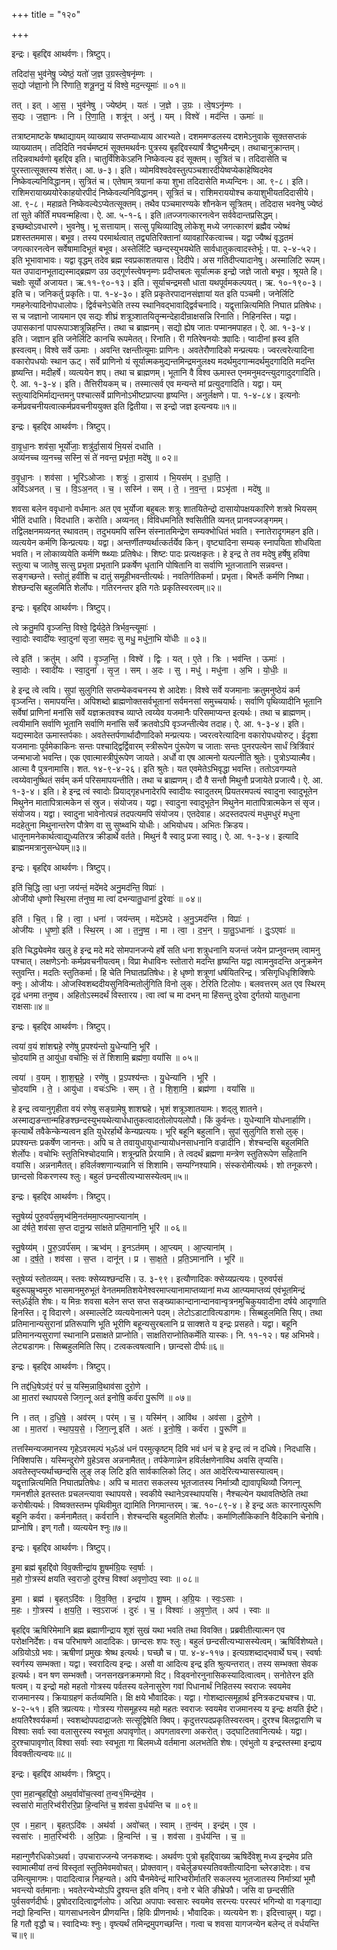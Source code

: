 +++
title = "१२०"

+++


इन्द्रः। बृहद्दिव आथर्वणः। त्रिष्टुप्।

तदिदा॑स॒ भुव॑नेषु॒ ज्येष्ठं॒ यतो॑ ज॒ज्ञ उ॒ग्रस्त्वे॒षनृ॑म्णः ।  
स॒द्यो ज॑ज्ञा॒नो नि रि॑णाति॒ शत्रू॒ननु॒ यं विश्वे॒ मद॒न्त्यूमाः॑ ॥ ०१॥

तत् । इत् । आ॒स॒ । भुव॑नेषु । ज्येष्ठ॑म् । यतः॑ । ज॒ज्ञे । उ॒ग्रः । त्वे॒षऽनृ॑म्णः ।  
स॒द्यः । ज॒ज्ञा॒नः । नि । रि॒णा॒ति॒ । शत्रू॑न् । अनु॑ । यम् । विश्वे॑ । मद॑न्ति । ऊमाः॑ ॥

तत्राष्टमाष्टके षष्थाद्यायम् व्याख्याय सप्तम्याध्याय आरभ्यते। दशममण्डलस्य दशमेऽनुवाके सूक्तसप्तकं व्याख्यातम्। तदिदिति नवर्चमष्टमं सूक्तमथर्वनः पुत्रस्य बृहद्दिवस्यार्षं त्रैष्टुभमैन्द्रम्। तथाचानुक्रान्तम्। तदिन्नवाथर्वणो बृहद्दिव इति। चातुर्विंशिकेऽहनि निष्केवल्य इदं सूक्तम्। सूत्रितं च। तदिदासेति च पुरस्तात्सूक्तस्य शंसेत्। आ. ७-३। इति। व्योमविश्वदेवस्तुत्पञ्चशारदीयेष्वप्येकाहेष्विदमेव निष्केवल्यनिविद्धानम्। सुत्रितं च। एतेषाम् त्रयानां कया शुभा तदिदासेति मध्यन्दिनः। आ. ९-८। इति। राशिमरायाख्ययोरेकाहयोरपीदं निष्केवल्यनिविद्धानम्। सूत्रितं च। राशिमराययोश्च कयाशुभीयतदिदासीये। आ. ९-८। महाव्रते निष्केवल्येऽप्येतत्सूक्तम्। तथैव पञ्चमारण्यके शौनकेन सूत्रितम्। तदिदास भवनेषु ज्येष्ठं तां सुते कीर्तिं मघवन्महित्वा। ऐ. आ. ५-१-६। इति॥तज्जगत्कारनत्वेन सर्ववेदान्तप्रसिद्धम्। इच्छब्दोऽवधारणे। भुवनेषु। भू सत्तायाम्। सत्सु पृथिव्यादिषु लोकेशु मध्ये जगत्कारणं ब्रह्मैव ज्येष्थं प्रशस्ततममास। बभूव। तस्य परमार्थत्वात् तद्व्यतिरिक्तानां व्यावहारिकत्वाच्च। यद्वा ज्यैष्थं वृद्धतमं जगत्कारनत्वेन सर्वेषामादिभूतं बभूव। अस्तेर्लिटि च्छन्दस्युभयथेति सार्वधातुकत्वादस्तेर्भूः। पा. २-४-५२। इति भूभावाभावः। यद्वा वृद्धम् तदेव ब्रह्म स्वप्रकाशतयास। दिदीपे। अस गतिदीप्त्यादानेषु। अस्मालिटि रूपम्। यत उपादानभूताद्यस्माद्ब्रह्मण उग्र उद्गूर्णस्त्वेषनृम्णः प्रदीप्तबलः सूर्यात्मक इन्द्रो जज्ञे जातो बभूव। श्रूयते हि। चक्षोः सूर्यो अजायत। ऋ.११-९०-१३। इति। सूर्याचन्द्रमसौ धाता यथपूर्वमकल्पयत्। ऋ. १०-१९०-३। इति च। जनिकर्तु प्रकृतिः। पा. १-४-३०। इति प्रकृतेरपादानसंज्ञायां यत इति पञ्चमी। जनेर्लिटि गमहनेत्यादिनोपधालोपः। द्विर्वचनेऽचेति तस्य स्थानिवद्भावाद्द्विर्वचनादि। यद्वृत्तान्नित्यमिति निघात प्रतिषेधः। स च जज्ञानो जायमान एव सद्यः शीघ्रं शत्रूञ्शातयितॄन्मन्देहादीन्राक्षसन्नि रिनाति। निहिनस्ति। यद्वा। उपासकानां पापरूपाञ्शत्रून्निहन्ति। तथा च ब्राह्मनम्। सद्यो ह्येष जातः पप्मानमपाहत। ऐ. आ. १-३-४। इति। जज्ञान इति जनेर्लिटि कानचि रूपमेतत्। रिनाति। री गतिरेषनयोः क्र्यादिः। प्वादीनां ह्रस्व इति ह्रस्वत्वम्। विश्वे सर्वे ऊमाः । अवन्ति रक्षन्तीत्यूमाः प्राणिनः। अवतेरौणादिको मन्प्रत्ययः। ज्वरत्वरेत्यादिना वकारोपधयोः स्थान ऊट्। सर्वे प्राणिनो यं सूर्यात्मकमुद्यन्तमिन्द्रमनुलक्ष्य मदर्थमुदगान्मदर्थमुदगादिति मदन्ति हृष्यन्ति। मदीहर्षे। व्यत्ययेन शप्। तथा च ब्राह्मणम्। भूतानि वै विश्व ऊमास्त एनमनुमदन्त्युदगादुदगादिति। ऐ. आ. १-३-४। इति। तैत्तिरीयकम् च। तस्मात्सर्व एव मन्यन्ते मां प्रत्युदगादिति। यद्वा। यम् स्तुत्यादिभिर्माद्यन्तमनु पश्चात्सर्वे प्राणिनोऽभीष्टप्राप्त्या हृष्यन्ति। अनुर्लक्षणे। पा. १-४-८४। इत्यनोः कर्मप्रवचनीयत्वात्कर्मप्रवचनीययुक्त इति द्वितीया। स इन्द्रो जज्ञ इत्यन्वयः॥१॥

इन्द्रः। बृहद्दिव आथर्वणः। त्रिष्टुप्।

वा॒वृ॒धा॒नः शव॑सा॒ भूर्यो॑जाः॒ शत्रु॑र्दा॒साय॑ भि॒यसं॑ दधाति ।  
अव्य॑नच्च व्य॒नच्च॒ सस्नि॒ सं ते॑ नवन्त॒ प्रभृ॑ता॒ मदे॑षु ॥ ०२॥

व॒वृ॒धा॒नः । शव॑सा । भूरि॑ऽओजाः । शत्रुः॑ । दा॒साय॑ । भि॒यस॑म् । द॒धा॒ति॒ ।  
अवि॑ऽअनत् । च॒ । वि॒ऽअ॒नत् । च॒ । सस्नि॑ । सम् । ते॒ । न॒व॒न्त॒ । प्रऽभृ॑ता । मदे॑षु ॥

शवसा बलेन ववृधानो वर्धमानः अत एव भुर्योजा बहुबलः शत्रुः शातयितेन्द्रो दासायोपक्षयकारिणे शत्रवे भियसम् भीतिं दधाति। विदधाति। करोति। अव्यनत्। विविधमनिति श्वसितीति व्यनत् प्रानवज्जङ्गमम्। तद्विलक्षनमव्यनत् स्थावतम्। तदुभयमपि सस्नि संस्नातमिन्द्रेण सम्यक्भोधितं भवति। स्नातेरादृगमहन इति। व्यत्ययेन कर्मणि किन्प्रत्ययः। यद्वा। अन्तर्णीतण्यर्थात्कर्तर्येव किन्। वृष्ट्यादिना सम्यक् स्नापयिता शोधयिता भवति। न लोकाव्ययेति कर्मणि ष्ष्थ्याः प्रतिषेधः। शिष्टः पादः प्रत्यक्षकृतः। हे इन्द्र ते तव मदेषु हर्षेषु हविषा स्तुत्या च जातेषु सत्सु प्रभृता प्रभृतानि प्रकर्षेण धृतानि पोषितानि वा सर्वाणि भूतजातानि सन्नवन्त। सङ्गच्छन्ते। स्तोतुं हवींशि च दातुं समूहीभवन्तीत्यर्थः। नवतिर्गतिकर्मा। प्रभृता। बिभर्तेः कर्मणि निष्था। शेश्छन्दसि बहुलमिति शेर्लोपः। गतिरनन्तर इति गतेः प्रकृतिस्वरत्वम्॥२॥

इन्द्रः। बृहद्दिव आथर्वणः। त्रिष्टुप्।

त्वे क्रतु॒मपि॑ वृञ्जन्ति॒ विश्वे॒ द्विर्यदे॒ते त्रिर्भव॒न्त्यूमाः॑ ।  
स्वा॒दोः स्वादी॑यः स्वा॒दुना॑ सृजा॒ सम॒दः सु मधु॒ मधु॑ना॒भि यो॑धीः ॥ ०३॥

त्वे इति॑ । क्रतु॑म् । अपि॑ । वृ॒ञ्ज॒न्ति॒ । विश्वे॑ । द्विः । यत् । ए॒ते । त्रिः । भव॑न्ति । ऊमाः॑ ।  
स्वा॒दोः । स्वादी॑यः । स्वा॒दुना॑ । सृ॒ज॒ । सम् । अ॒दः । सु । मधु॑ । मधु॑ना । अ॒भि । यो॒धीः॒ ॥

हे इन्द्र त्वे त्वयि। सुपां सुलुगिति सप्तम्येकवचनस्य शे आदेशः। विश्वे सर्वे यजमानाः क्रतुमनुष्ठेयं कर्म वृञ्जन्ति। समापयन्ति। अपिशब्दो ब्राह्मणोक्तसर्वभूतानां सर्वमनसां समुच्चयार्थः। सर्वाणि पृथिव्यादीनि भूतानि सर्वेषां प्राणिनां मनांसि सर्वे यज्ञक्रतवश्च व्याप्ते त्वय्येव यजमानैः परिसमाप्यन्त इत्यर्थः। तथा च ब्राह्मणम्। त्वयीमानि सर्वाणि भूतानि सर्वाणि मनांसि सर्वे क्रतवोऽपि वृञ्जन्तीत्येव तदाह। ऐ. आ. १-३-४। इति। यद्यस्मादेत ऊमास्तर्पकाः। अवतेस्तर्पणार्थादौणादिको मन्प्रत्ययः। ज्वरत्वरेत्यादिना वकारोपधयोरुट्। ईदृशा यजमानाः पूर्वमेकाकिनः सन्तः पश्चाद्द्विर्द्विवारम् स्त्रीरूपेन पुंरूपेण च जाताः सन्तः पुनरपत्येन सार्धं त्रिर्त्रिवारं जन्मभाजो भवन्ति। एक एवात्मास्त्रीपुंरूपेण जायते। अर्धो वा एष आत्मनो यत्पत्नीति श्रुतेः। पुत्रोऽप्यात्मैव। आत्मा वै पुत्रनामासि। शत. १४-९-४-२६। इति श्रुतेः। यत एवमेतेऽभिवृद्धा भवन्ति। ततोऽवगम्यते त्वय्येवानुष्थितं सर्वम् कर्म परिसमापयन्तीति। तथा च ब्राह्मणम्। दौ वै सन्तौ मिथुनौ प्रजायेते प्रजात्यै। ऐ. आ. १-३-४। इति। हे इन्द्र त्वं स्वादोः प्रियाद्गृहधनादेरपि स्वादीयः स्वादुतरम् प्रियतरमपत्यं स्वादुना स्वादुभूतेन मिथुनेन मातापित्रात्मकेन सं स्रुज। संयोजय। यद्वा। स्वादुना स्वादुभूतेन मिथुनेन मातापित्रात्मकेन सं सृज। संयोजय। यद्वा। स्वादुना भावेनोत्पन्नं तदपत्यमपि संयोजय। एतदेवाह। अदस्तदपत्यं मधुमधुरं मधुना मदहेतुना मिथुनान्तरेण पौत्रेण वा सु सुष्थ्वभि योधीः। अभियोधय। अभितः क्रिडय। धातूनामनेकार्थत्वाद्युध्यतिरत्र क्रीडार्थे वर्तते। मिथुनं वै स्वादु प्रजा स्वादु। ऐ. आ. १-३-४। इत्यादि ब्राह्मनमत्रानुसन्धेयम्॥३॥

इन्द्रः। बृहद्दिव आथर्वणः। त्रिष्टुप्।

इति॑ चि॒द्धि त्वा॒ धना॒ जय॑न्तं॒ मदे॑मदे अनु॒मद॑न्ति॒ विप्राः॑ ।  
ओजी॑यो धृष्णो स्थि॒रमा त॑नुष्व॒ मा त्वा॑ दभन्यातु॒धाना॑ दु॒रेवाः॑ ॥ ०४॥

इति॑ । चि॒त् । हि । त्वा॒ । धना॑ । जय॑न्तम् । मदे॑ऽमदे । अ॒नु॒ऽमद॑न्ति । विप्राः॑ ।  
ओजी॑यः । धृ॒ष्णो॒ इति॑ । स्थि॒रम् । आ । त॒नु॒ष्व॒ । मा । त्वा॒ । द॒भ॒न् । या॒तु॒ऽधानाः॑ । दुः॒ऽएवाः॑ ॥

इति चिद्ध्येवमेव खलु हे इन्द्र मदे मदे सोमपानजन्ये हर्षे सति धना शत्रुधनानि यजन्तं जयेन प्राप्नुवन्तम् त्वामनु पश्चात्। लक्षणेऽनोः कर्मप्रवचनीयत्वम्। विप्रा मेधाविनः स्तोतारो मदन्ति हृष्यन्ति यद्वा त्वामनुवदन्ति अनुक्रमेन स्तुवन्ति। मदतिः स्तुतिकर्मा। हि चेति निघातप्रतिषेधः। हे धृष्णो शत्रूणां धर्षयितरिन्द्र। त्रसिगृधिधृशिक्शिपेः क्नुः। ओजीयः। ओजस्विशब्ददीयसुनिविन्मतोर्लुगिति विनो लुक्। टेरिति टिलोपः। बलवत्तरम् अत एव स्थिरम् दृढं धनमा तनुष्व। अहितोऽस्मदर्थं विस्तारय। त्वा त्वां च मा दभन् मा हिंसन्तु दुरेवा दुर्गतयो यातुधाना राक्षसाः॥४॥

इन्द्रः। बृहद्दिव आथर्वणः। त्रिष्टुप्।

त्वया॑ व॒यं शा॑शद्महे॒ रणे॑षु प्र॒पश्य॑न्तो यु॒धेन्या॑नि॒ भूरि॑ ।  
चो॒दया॑मि त॒ आयु॑धा॒ वचो॑भिः॒ सं ते॑ शिशामि॒ ब्रह्म॑णा॒ वयां॑सि ॥ ०५॥

त्वया॑ । व॒यम् । शा॒श॒द्म॒हे॒ । रणे॑षु । प्र॒ऽपश्य॑न्तः । यु॒धेन्या॑नि । भूरि॑ ।  
चो॒दया॑मि । ते॒ । आयु॑धा । वचः॑ऽभिः । सम् । ते॒ । शि॒शा॒मि॒ । ब्रह्म॑णा । वयां॑सि ॥

हे इन्द्र त्वयानुगृहीता वयं रणेषु सङ्ग्रामेषु शाशद्महे। भृशं शत्रूञ्शातयामः। शद्लु शातने। अस्माद्यङन्तान्महिङश्छन्दस्युभयथेत्यार्धधातुकत्वादतोलोपयलोपौ। किं कुर्वन्तः। युधेन्यानि योधनार्हाणि। कृत्यार्थे तवैकेन्केन्यत्वन इति युधेरर्हार्थे केन्यप्रत्ययः। भूरि बहूनि बहुलानि। सुपां सुलुगिति शसो लुक्। प्रपश्यन्तः प्रकर्षेण जानन्तः। अपि च ते तवायुधायुधान्यायोधनसाधनानि वज्रादीनि। शेश्चन्दसि बहुलमिति शेर्लोपः। वचोभिः स्तुतिभिश्चोदयामि। शत्रून्प्रति प्रेरयामि। ते त्वदर्थं ब्रह्मणा मन्त्रेण स्तुतिरूपेण सहितानि वयांसि। अन्ननामैतत्। हविर्लक्शणान्यन्नानि सं शिशामि। सम्यग्निश्यामि। संस्करोमीत्यर्थः। शो तनूकरणे। छान्दसो विकरणस्य श्लुः। बहुलं छन्दसीत्यभ्यासस्येत्वम्॥५॥

इन्द्रः। बृहद्दिव आथर्वणः। त्रिष्टुप्।

स्तु॒षेय्यं॑ पुरु॒वर्प॑स॒मृभ्व॑मि॒नत॑ममा॒प्त्यमा॒प्त्याना॑म् ।  
आ द॑र्षते॒ शव॑सा स॒प्त दानू॒न्प्र सा॑क्षते प्रति॒माना॑नि॒ भूरि॑ ॥ ०६॥

स्तु॒षेय्य॑म् । पु॒रु॒ऽवर्प॑सम् । ऋभ्व॑म् । इ॒नऽत॑मम् । आ॒प्त्यम् । आ॒प्त्याना॑म् ।  
आ । द॒र्ष॒ते॒ । शव॑सा । स॒प्त । दानू॑न् । प्र । सा॒क्ष॒ते॒ । प्र॒ति॒ऽमाना॑नि । भूरि॑ ॥

स्तुषेय्यं स्तोतव्यम्। स्तवः क्सेय्यश्छन्दसि। उ. ३-९९। इत्यौणादिकः क्सेय्यप्रत्ययः। पुरुवर्पसं बहुरूपम्रुभ्वमुरु भासमानमुरुभूतं वेनतममतिशयेनेश्वरमाप्त्यानामाप्तव्यानां मध्य आत्प्यमाप्तव्यं एवंभूतमिन्द्रं स्त्ॐईति शेषः। य मिन्रः शवसा बलेन सप्त सप्त सङ्ख्याकान्दानान्दानवान्वृत्रनमुचिकुयवादीना दर्षये आदृणाति हिनस्ति। दॄ विदारणे। अस्माल्लेटि व्यत्ययेनात्मने पदम्। लेटोऽडाटावित्यडागमः। सिब्बहुलमिति सिप्। तथा प्रतिमानान्यसुरानां प्रतिरूपाणि भूति भूरीणि बहून्यसुरबलानि प्र साक्शते य इन्द्रः प्रसहते। यद्वा। बहूनि प्रतिमानन्यसुराणां स्थानानि प्रसाक्षते प्राप्नोति। साक्षतिराप्नोतिकर्मेति यास्कः। नि. ११-१२। षह अभिभवे। लेट्यडागमः। सिब्बहुलमिति सिप्। टत्वकत्वषत्वानि। छान्दसो दीर्घः॥६॥

इन्द्रः। बृहद्दिव आथर्वणः। त्रिष्टुप्।

नि तद्द॑धि॒षेऽव॑रं॒ परं॑ च॒ यस्मि॒न्नावि॒थाव॑सा दुरो॒णे ।  
आ मा॒तरा॑ स्थापयसे जिग॒त्नू अत॑ इनोषि॒ कर्व॑रा पु॒रूणि॑ ॥ ०७॥

नि । तत् । द॒धि॒षे॒ । अव॑रम् । पर॑म् । च॒ । यस्मि॑न् । आवि॑थ । अव॑सा । दु॒रो॒णे ।  
आ । मा॒तरा॑ । स्था॒प॒य॒से॒ । जि॒ग॒त्नू इति॑ । अतः॑ । इ॒नो॒षि॒ । कर्व॑रा । पु॒रूणि॑ ॥

तत्तस्मिन्यजमानस्य गृहेऽवरमल्पं भ्ॐअं धनं परमुत्कृष्टम् दिवि भवं धनं च हे इन्द्र त्वं न दधिषे। निदधासि। निक्शिपसि। यस्मिन्दुरोणे ग्रुहेऽवस अन्ननामैतत्। तर्पकेणान्नेन हविर्लक्षणेनाविथ अवसि तृप्यसि। अवतेस्तृप्त्यर्थाच्छन्दसि लुङ् लङ् लिटि इति सार्वकालिको लिट्। अत आदेरित्यभ्यासस्यात्वम्। यद्वृत्तान्नित्यमिति निघातप्रतिषेधः। अपि च मातरा सकलस्य भूतजातस्य निर्मात्र्यौ द्यावापृथिव्यौ जिगत्नू गमनशीले इतस्ततः प्रचलन्त्यावा स्थापयसे। स्वकीये स्थानेऽवस्थापयसि। नैश्चल्येन यथावतिष्ठेति तथा करोषीत्यर्थः। विष्वक्तस्तम्भ पृथिवीमुत द्यामिति निगमान्तरम्। ऋ. १०-८९-४। हे इन्द्र अतः कारनात्पुरूणि बहूनि कर्वरा। कर्मनामैतत्। कर्वरानि। शेश्चन्दसि बहुलमिति शेर्लोपः। कर्माणिलौकिकानि वैदिकानि चेनोषि। प्राप्नोषि। इण् गतौ। व्यत्ययेन श्नुः॥७॥

इन्द्रः। बृहद्दिव आथर्वणः। त्रिष्टुप्।

इ॒मा ब्रह्म॑ बृ॒हद्दि॑वो विव॒क्तीन्द्रा॑य शू॒षम॑ग्रि॒यः स्व॒र्षाः ।  
म॒हो गो॒त्रस्य॑ क्षयति स्व॒राजो॒ दुर॑श्च॒ विश्वा॑ अवृणो॒दप॒ स्वाः ॥ ०८॥

इ॒मा । ब्रह्म॑ । बृ॒हत्ऽदि॑वः । वि॒व॒क्ति॒ । इन्द्रा॑य । शू॒षम् । अ॒ग्रि॒यः । स्वः॒ऽसाः ।  
म॒हः । गो॒त्रस्य॑ । क्ष॒य॒ति॒ । स्व॒ऽराजः॑ । दुरः॑ । च॒ । विश्वाः॑ । अ॒वृ॒णो॒त् । अप॑ । स्वाः ॥

बृहद्दिव ऋषिरिमेमानि ब्रह्म ब्रह्माणीन्द्राय शूशं सुखं यथा भवति तथा विवक्ति। प्रब्रवीतीत्यात्मन एव परोक्षनिर्देशः। वच परिभाषणे आदादिकः। छान्दसः शपः श्लुः। बहुलं छन्दसीत्यभ्यासस्येत्वम्। ऋषिर्विशेष्यते। अग्रियोऽग्रे भवः। ऋषीणां प्रमुखः श्रेष्थ इत्यर्थः। घच्छौ च। पा. ४-४-११७। इत्यग्रशब्दाद्भवार्थे घच्। स्वर्षाः स्वर्गस्य सम्भक्ता। यद्वा। स्वरादित्य इन्द्रः। असौ वा आदित्य इन्द्र इति श्रुत्यन्तरात्। तस्य सम्भक्ता सेवक इत्यर्थः। वन षण सम्भक्तौ। जनसनखनक्रमगमो विट्। विड्वनोरनुनासिकस्यादित्वात्वम्। सनोतेरन इति षत्वम्। य इन्द्रो महो महतो गोत्रस्य पर्वतस्य वलेनासुरेण गवां पिधानार्थं निहितस्य स्वराजः स्वयमेव राजमानस्य। क्रियाग्रहणं कर्तव्यमिति। क्षि क्षये भौवादिकः। यद्वा। गोशब्दात्समूहार्थ इनित्रकट्यचश्च। पा. ४-२-५१। इति त्रप्रत्ययः। गोत्रस्य गोसमूहस्य महो महतः स्वराजः स्वयमेव राजमानस्य य इन्द्रः क्षयति ईष्टे। क्षयतिरैश्वर्यकर्मा। स्वशब्दोपपदाद्राजतेः सत्सूद्विषेति क्विप्। कृदुत्तरपदप्रकृतिस्वरत्वम्। दुरश्च बिलद्वाराणि च विश्वाः सर्वाः स्वा वलासुरस्य स्वभूता अपावृणोत्। अपगतावरणा अकरोत्। उद्घाटितवानित्यर्थः। यद्वा। दुरश्चापावृणोत् विश्वा सर्वाः स्वाः स्वभूता गा बिलमध्ये वर्तमाना अलभतेति शेषः। एवंभुतो य इन्द्रस्तस्मा इन्द्राय विवक्तीत्यन्वयः॥८॥

इन्द्रः। बृहद्दिव आथर्वणः। त्रिष्टुप्।

ए॒वा म॒हान्बृ॒हद्दि॑वो॒ अथ॒र्वावो॑च॒त्स्वां त॒न्व१॒॑मिन्द्र॑मे॒व ।  
स्वसा॑रो मात॒रिभ्व॑रीररि॒प्रा हि॒न्वन्ति॑ च॒ शव॑सा व॒र्धय॑न्ति च ॥ ०९॥

ए॒व । म॒हान् । बृ॒हत्ऽदि॑वः । अथ॑र्वा । अवो॑चत् । स्वाम् । त॒न्व॑म् । इन्द्र॑म् । ए॒व ।  
स्वसा॑रः । मा॒त॒रिभ्व॑रीः । अ॒रि॒प्राः । हि॒न्वन्ति॑ । च॒ । शव॑सा । व॒र्धय॑न्ति । च॒ ॥

महान्गुणैरधिकोऽथर्वा। उपचाराज्जन्ये जनकशब्दः। अथर्वणः पुत्रो बृहद्दिवाख्य ऋषिर्देवेशु मध्य इन्द्रमेव प्रति स्वामात्मीयां तन्वं विस्तृतां स्तुतिमेवमवोचत्। प्रोक्तवान्। वचेर्लुङ्यस्यतिवक्तीत्यादिना च्लेरङादेशः। वच उमित्युमागमः। पादादित्वान्न निहन्यते। अपि चैनमेवेन्द्रं मारिभ्वरीर्मातरि सकलस्य भूतजातस्य निर्मात्र्यां भूमौ भवन्त्यो वर्तमानाः। भवतेरन्येभ्योऽपि द्रुश्यन्त इति वनिप्। वनो र चेति ङीभ्रेफौ। जसि वा छन्दसीति पुर्वसवर्णदीर्घः। प्रुषोदरादित्वाद्वर्णलोपः। अरिप्रा अपापाः स्वसारः स्वयमेव सरन्त्यः परस्परं भगिन्यो वा गङ्गाद्या नद्यो हिन्वन्ति। यागसाधनत्वेन प्रीणयन्ति। हिविः प्रीणनार्थः। भौवादिकः। व्यत्ययेन शः। इदित्त्वान्नुम्। यद्वा। हि गतौ वृद्धौ च। स्वादिभ्यः श्नुः। वृष्त्यर्थं तमिन्द्रमुपगच्छन्ति। गत्वा च शवसा यागजन्येन बलेन्द् तं वर्धयन्ति च॥९॥